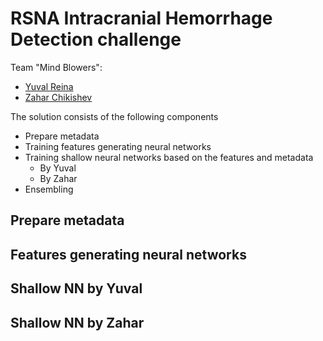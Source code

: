 # RSNA Intracranial Hemorrhage Detection challenge

Team "Mind Blowers":

* [Yuval Reina](https://www.kaggle.com/yuval6967)
* [Zahar Chikishev](https://www.kaggle.com/zaharch)

The solution consists of the following components

* Prepare metadata
* Training features generating neural networks
* Training shallow neural networks based on the features and metadata
   * By Yuval
   * By Zahar
* Ensembling


## Prepare metadata



## Features generating neural networks

## Shallow NN by Yuval

## Shallow NN by Zahar
